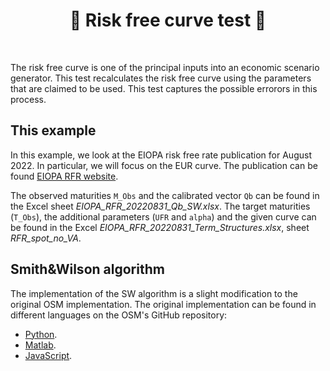<h1 align="center" style="border-botom: none">
  <b>
  🐍 Risk free curve test 🐍
 </b>
</h1>

</br>

The risk free curve is one of the principal inputs into an economic scenario generator. This test recalculates the risk free curve using the parameters that are claimed to be used. This test captures the possible errorors in this process.

## This example
In this example, we look at the EIOPA risk free rate publication for August 2022. In particular, we will focus on the EUR curve.
The publication can be found [EIOPA RFR website](https://www.eiopa.europa.eu/tools-and-data/risk-free-interest-rate-term-structures_en).

The observed maturities `M_Obs` and the calibrated vector `Qb` can be found in the Excel sheet *EIOPA_RFR_20220831_Qb_SW.xlsx*.
The target maturities (`T_Obs`), the additional parameters (`UFR` and `alpha`) and the given curve can be found in the Excel *EIOPA_RFR_20220831_Term_Structures.xlsx*, sheet *RFR_spot_no_VA*.

## Smith&Wilson algorithm

The implementation of the SW algorithm is a slight modification to the original OSM implementation. The original implementation can be found in different languages on the OSM's GitHub repository:
-  [Python](https://github.com/qnity/insurance_python/tree/main/smith%26wilson).
-  [Matlab](https://github.com/qnity/insurance_matlab/tree/main/smith%26wilson).
-  [JavaScript](https://github.com/qnity/insurance_javascript/tree/main/smith-wilson).

